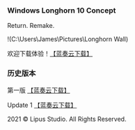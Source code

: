 ### Windows Longhorn 10 Concept
Return. Remake. 


!(C:\Users\James\Pictures\Longhorn Wall)

欢迎下载体验！[【蓝奏云下载】](https://wwx.lanzoui.com/iK62xg1iwkhd)

### 历史版本
第一版 [【蓝奏云下载】](https://wwx.lanzoui.com/isHJUeuny3e)






Update 1 [【蓝奏云下载】](https://wwx.lanzoui.com/iCkmlewkbzc)


























































2021 © Lipus Studio. All Rights Reserved.
